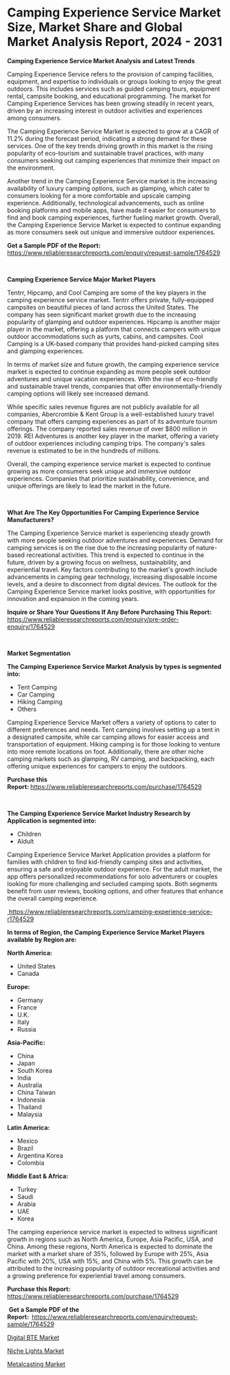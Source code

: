<p><h1>Camping Experience Service Market Size, Market Share and Global Market Analysis Report, 2024 - 2031</h1></p><p><strong>Camping Experience Service Market Analysis and Latest Trends</strong></p>
<p><p>Camping Experience Service refers to the provision of camping facilities, equipment, and expertise to individuals or groups looking to enjoy the great outdoors. This includes services such as guided camping tours, equipment rental, campsite booking, and educational programming. The market for Camping Experience Services has been growing steadily in recent years, driven by an increasing interest in outdoor activities and experiences among consumers.</p><p>The Camping Experience Service Market is expected to grow at a CAGR of 11.2% during the forecast period, indicating a strong demand for these services. One of the key trends driving growth in this market is the rising popularity of eco-tourism and sustainable travel practices, with many consumers seeking out camping experiences that minimize their impact on the environment.</p><p>Another trend in the Camping Experience Service market is the increasing availability of luxury camping options, such as glamping, which cater to consumers looking for a more comfortable and upscale camping experience. Additionally, technological advancements, such as online booking platforms and mobile apps, have made it easier for consumers to find and book camping experiences, further fueling market growth. Overall, the Camping Experience Service Market is expected to continue expanding as more consumers seek out unique and immersive outdoor experiences.</p></p>
<p><strong>Get a Sample PDF of the Report:&nbsp;</strong> <a href="https://www.reliableresearchreports.com/enquiry/request-sample/1764529">https://www.reliableresearchreports.com/enquiry/request-sample/1764529</a></p>
<p>&nbsp;</p>
<p><strong>Camping Experience Service Major Market Players</strong></p>
<p><p>Tentrr, Hipcamp, and Cool Camping are some of the key players in the camping experience service market. Tentrr offers private, fully-equipped campsites on beautiful pieces of land across the United States. The company has seen significant market growth due to the increasing popularity of glamping and outdoor experiences. Hipcamp is another major player in the market, offering a platform that connects campers with unique outdoor accommodations such as yurts, cabins, and campsites. Cool Camping is a UK-based company that provides hand-picked camping sites and glamping experiences.</p><p>In terms of market size and future growth, the camping experience service market is expected to continue expanding as more people seek outdoor adventures and unique vacation experiences. With the rise of eco-friendly and sustainable travel trends, companies that offer environmentally-friendly camping options will likely see increased demand.</p><p>While specific sales revenue figures are not publicly available for all companies, Abercrombie & Kent Group is a well-established luxury travel company that offers camping experiences as part of its adventure tourism offerings. The company reported sales revenue of over $800 million in 2019. REI Adventures is another key player in the market, offering a variety of outdoor experiences including camping trips. The company's sales revenue is estimated to be in the hundreds of millions.</p><p>Overall, the camping experience service market is expected to continue growing as more consumers seek unique and immersive outdoor experiences. Companies that prioritize sustainability, convenience, and unique offerings are likely to lead the market in the future.</p></p>
<p>&nbsp;</p>
<p><strong>What Are The Key Opportunities For Camping Experience Service Manufacturers?</strong></p>
<p><p>The Camping Experience Service market is experiencing steady growth with more people seeking outdoor adventures and experiences. Demand for camping services is on the rise due to the increasing popularity of nature-based recreational activities. This trend is expected to continue in the future, driven by a growing focus on wellness, sustainability, and experiential travel. Key factors contributing to the market's growth include advancements in camping gear technology, increasing disposable income levels, and a desire to disconnect from digital devices. The outlook for the Camping Experience Service market looks positive, with opportunities for innovation and expansion in the coming years.</p></p>
<p><strong>Inquire or Share Your Questions If Any Before Purchasing This Report:</strong> <a href="https://www.reliableresearchreports.com/enquiry/pre-order-enquiry/1764529">https://www.reliableresearchreports.com/enquiry/pre-order-enquiry/1764529</a></p>
<p>&nbsp;</p>
<p><strong>Market Segmentation</strong></p>
<p><strong>The Camping Experience Service Market Analysis by types is segmented into:</strong></p>
<p><ul><li>Tent Camping</li><li>Car Camping</li><li>Hiking Camping</li><li>Others</li></ul></p>
<p><p>Camping Experience Service Market offers a variety of options to cater to different preferences and needs. Tent camping involves setting up a tent in a designated campsite, while car camping allows for easier access and transportation of equipment. Hiking camping is for those looking to venture into more remote locations on foot. Additionally, there are other niche camping markets such as glamping, RV camping, and backpacking, each offering unique experiences for campers to enjoy the outdoors.</p></p>
<p><strong>Purchase this Report:&nbsp;</strong><a href="https://www.reliableresearchreports.com/purchase/1764529">https://www.reliableresearchreports.com/purchase/1764529</a></p>
<p>&nbsp;</p>
<p><strong>The Camping Experience Service Market Industry Research by Application is segmented into:</strong></p>
<p><ul><li>Children</li><li>Aldult</li></ul></p>
<p><p>Camping Experience Service Market Application provides a platform for families with children to find kid-friendly camping sites and activities, ensuring a safe and enjoyable outdoor experience. For the adult market, the app offers personalized recommendations for solo adventurers or couples looking for more challenging and secluded camping spots. Both segments benefit from user reviews, booking options, and other features that enhance the overall camping experience.</p></p>
<p><a href="https://www.reliableresearchreports.com/camping-experience-service-r1764529">&nbsp;https://www.reliableresearchreports.com/camping-experience-service-r1764529</a></p>
<p><strong>In terms of Region, the Camping Experience Service Market Players available by Region are:</strong></p>
<p>
    <p> <strong> North America: </strong>
        <ul>
            <li>United States</li>
            <li>Canada</li>
        </ul>
        </p> 
    <p> <strong> Europe: </strong>
        <ul>
            <li>Germany</li>
            <li>France</li>
            <li>U.K.</li>
            <li>Italy</li>
            <li>Russia</li>
        </ul>
        </p> 
    <p> <strong> Asia-Pacific: </strong>
        <ul>
            <li>China</li>
            <li>Japan</li>
            <li>South Korea</li>
            <li>India</li>
            <li>Australia</li>
            <li>China Taiwan</li>
            <li>Indonesia</li>
            <li>Thailand</li>
            <li>Malaysia</li>
        </ul>
        </p> 
    <p> <strong> Latin America: </strong>
        <ul>
            <li>Mexico</li>
            <li>Brazil</li>
            <li>Argentina Korea</li>
            <li>Colombia</li>
        </ul>
        </p> 
    <p> <strong> Middle East & Africa: </strong>
        <ul>
            <li>Turkey</li>
            <li>Saudi</li>
            <li>Arabia</li>
            <li>UAE</li>
            <li>Korea</li>
        </ul>
    </p>
    </p>
<p><p>The camping experience service market is expected to witness significant growth in regions such as North America, Europe, Asia Pacific, USA, and China. Among these regions, North America is expected to dominate the market with a market share of 35%, followed by Europe with 25%, Asia Pacific with 20%, USA with 15%, and China with 5%. This growth can be attributed to the increasing popularity of outdoor recreational activities and a growing preference for experiential travel among consumers.</p></p>
<p><strong>Purchase this Report: </strong><a href="https://www.reliableresearchreports.com/purchase/1764529">https://www.reliableresearchreports.com/purchase/1764529</a></p>
<p>&nbsp;<strong>Get a Sample PDF of the Report:&nbsp;&nbsp;</strong><a href="https://www.reliableresearchreports.com/enquiry/request-sample/1764529">https://www.reliableresearchreports.com/enquiry/request-sample/1764529</a></p>
<p><strong></strong></p>
<p><p><a href="https://www.linkedin.com/pulse/digital-bte-market-report-reveals-latest-trends-growth-zlebf?trackingId=y5ppCsbdkTcDZ9Dmld1RYA%3D%3D">Digital BTE Market</a></p><p><a href="https://www.linkedin.com/pulse/niche-lights-market-size-trends-complete-industry-overview-gyqcf?trackingId=r%2FfISK6gfAuxxjZcN8tKkw%3D%3D">Niche Lights Market</a></p><p><a href="https://www.linkedin.com/pulse/metalcasting-market-analysis-sze-forecasted-period-from-2024-dshue?trackingId=YTNb3tfXVU1sryyVtIGlOw%3D%3D">Metalcasting Market</a></p></p>